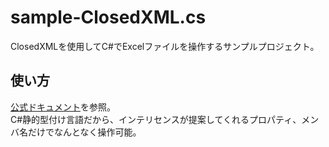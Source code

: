 # sample-ClosedXML.cs

ClosedXMLを使用してC#でExcelファイルを操作するサンプルプロジェクト。  

## 使い方

[公式ドキュメント](https://github.com/ClosedXML/ClosedXML)を参照。  
C#静的型付け言語だから、インテリセンスが提案してくれるプロパティ、メンバ名だけでなんとなく操作可能。  
